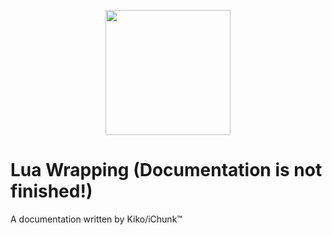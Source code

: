 
<p align="center">
  <img style="width: 200px; height: 200px;" src="https://i.imgur.com/w7zqP3M.png" />
  <h1>Lua Wrapping (Documentation is not finished!)</h1>
  <p style="align: center;">A documentation written by Kiko/iChunk™</p>
</p>

